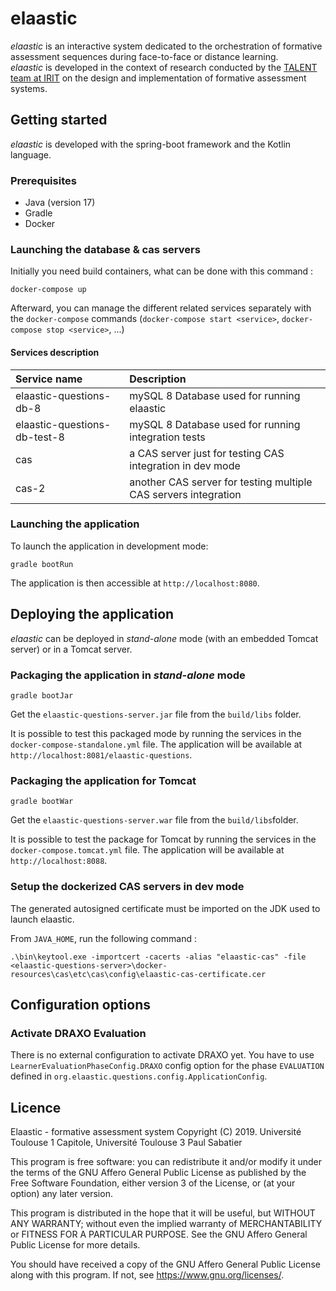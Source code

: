 # elaastic

_elaastic_ is an interactive system dedicated to the orchestration of formative assessment sequences during face-to-face
or distance learning.        
_elaastic_ is developed in the context of research
conducted by
the [TALENT team at IRIT](https://www.irit.fr/en/departement/dep-interaction-collective-intelligence/talent-team/) on
the design and implementation of formative
assessment systems.

## Getting started

_elaastic_ is developed with the spring-boot framework and the Kotlin language.

### Prerequisites

* Java (version 17)
* Gradle
* Docker

### Launching the database & cas servers

Initially you need build containers, what can be done with this command :

````
docker-compose up
````

Afterward, you can manage the different related services separately with the `docker-compose` commands
(`docker-compose start <service>`, `docker-compose stop <service>`, ...)

#### Services description

| Service name                 | Description                                                     |
|:-----------------------------|:----------------------------------------------------------------| 
| elaastic-questions-db-8      | mySQL 8 Database used for running elaastic                      |
| elaastic-questions-db-test-8 | mySQL 8 Database used for running integration tests             |
| cas                          | a CAS server just for testing CAS integration in dev mode       |
| cas-2                        | another CAS server for testing multiple CAS servers integration |


### Launching the application

To launch the application in development mode:

````
gradle bootRun
````

The application is then accessible at `http://localhost:8080`.

## Deploying the application

_elaastic_ can be deployed in _stand-alone_ mode (with an embedded Tomcat server) or in a Tomcat server.

### Packaging the application in _stand-alone_ mode

````
gradle bootJar
````

Get the `elaastic-questions-server.jar` file from the `build/libs` folder.

It is possible to test this packaged mode by running the services in the `docker-compose-standalone.yml` file.
The application will be available at `http://localhost:8081/elaastic-questions`.

### Packaging the application for Tomcat

````
gradle bootWar
````

Get the `elaastic-questions-server.war` file from the `build/libs`folder.

It is possible to test the package for Tomcat by running the services in the `docker-compose.tomcat.yml` file.
The application will be available at `http://localhost:8088`.
       
### Setup the dockerized CAS servers in dev mode
 The generated autosigned certificate must be imported on the JDK used to launch elaastic.

From `JAVA_HOME`, run the following command :
``` 
.\bin\keytool.exe -importcert -cacerts -alias "elaastic-cas" -file <elaastic-questions-server>\docker-resources\cas\etc\cas\config\elaastic-cas-certificate.cer
```

## Configuration options

### Activate DRAXO Evaluation
There is no external configuration to activate DRAXO yet. 
You have to use  `LearnerEvaluationPhaseConfig.DRAXO` config option for the phase `EVALUATION` defined in `org.elaastic.questions.config.ApplicationConfig`.


## Licence

Elaastic - formative assessment system
Copyright (C) 2019. Université Toulouse 1 Capitole, Université Toulouse 3 Paul Sabatier

This program is free software: you can redistribute it and/or modify
it under the terms of the GNU Affero General Public License as
published by the Free Software Foundation, either version 3 of the
License, or (at your option) any later version.

This program is distributed in the hope that it will be useful,
but WITHOUT ANY WARRANTY; without even the implied warranty of
MERCHANTABILITY or FITNESS FOR A PARTICULAR PURPOSE. See the
GNU Affero General Public License for more details.

You should have received a copy of the GNU Affero General Public License
along with this program. If not, see <https://www.gnu.org/licenses/>.
